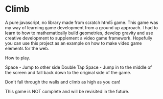 # Climb
A pure javascript, no library made from scratch html5 game. This game was my way of learning game development from a ground up approach. I had to learn to how to mathematically build geometries, develop gravity and use creative development to supplement a video game framework. Hopefully you can use this project as an example on how to make video game elements for the web. 


How to play.

Space - Jump to other side
Double Tap Space - Jump in to the middle of the screen and fall back down to the original side of the game. 


Don't fall through the walls and climb as high as you can!


This game is NOT complete and will be revisited in the future. 
